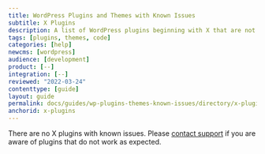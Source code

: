 ```yaml
---
title: WordPress Plugins and Themes with Known Issues
subtitle: X Plugins
description: A list of WordPress plugins beginning with X that are not supported and/or require workarounds.
tags: [plugins, themes, code]
categories: [help]
newcms: [wordpress]
audience: [development]
product: [--]
integration: [--]
reviewed: "2022-03-24"
contenttype: [guide]
layout: guide
permalink: docs/guides/wp-plugins-themes-known-issues/directory/x-plugins
anchorid: x-plugins
---
```


There are no X plugins with known issues. Please [contact support](/guides/support/contact-support/) if you are aware of plugins that do not work as expected.